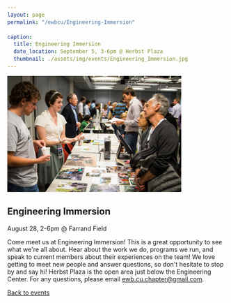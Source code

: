 ```yaml
---
layout: page
permalink: "/ewbcu/Engineering-Immersion"

caption:
  title: Engineering Immersion
  date_location: September 5, 3-6pm @ Herbst Plaza
  thumbnail: ./assets/img/events/Engineering_Immersion.jpg
---
```


<img src="./assets/img/events/Engineering_Immersion.jpg" alt="Engineering Immersion" width="400"/>

<div>
	<h2 class="section-heading text-uppercase">Engineering Immersion</h2>
</div>

<div>
  <p class="text-muted">August 28, 2-6pm @ Farrand Field</p>
</div>

Come meet us at Engineering Immersion! This is a great opportunity to see what we're all about. Hear about the work we do, programs we run, and speak to current members about their experiences on the team! We love getting to meet new people and answer questions, so don't hesitate to stop by and say hi! Herbst Plaza is the open area just below the Engineering Center. For any questions, please email <a href="mailto:ewb.cu.chapter@gmail.com">ewb.cu.chapter@gmail.com</a>.

<a href="/ewbcu/events"><u>Back to events</u></a>